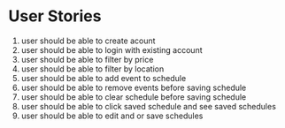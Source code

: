# User Stories

1. user should be able to create acount
2. user should be able to login with existing account
3. user should be able to filter by price
4. user should be able to filter by location
5. user should be able to add event to schedule
6. user should be able to remove events before saving schedule
7. user should be able to clear schedule before saving schedule
8. user should be able to click saved schedule and see saved schedules
9. user should be able to edit and or save schedules 
